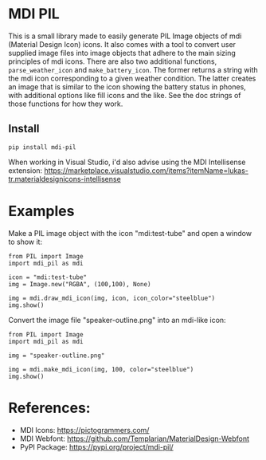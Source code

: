# MDI PIL

This is a small library made to easily generate PIL Image objects of mdi
(Material Design Icon) icons. It also comes with a tool to convert user supplied image files into image objects that adhere to the main sizing principles of mdi icons.
There are also two additional functions, `parse_weather_icon` and `make_battery_icon`. The former returns a string with the mdi icon corresponding to a given weather condition. The latter creates an image that is similar to the icon showing the battery status in phones, with additional options like fill icons and the like. See the doc strings of those functions for how they work.

## Install
`pip install mdi-pil`

When working in Visual Studio, i'd also advise using the MDI Intellisense extension: https://marketplace.visualstudio.com/items?itemName=lukas-tr.materialdesignicons-intellisense

# Examples

Make a PIL image object with the icon "mdi:test-tube" and open a window to show it:

```
from PIL import Image
import mdi_pil as mdi

icon = "mdi:test-tube"
img = Image.new("RGBA", (100,100), None)

img = mdi.draw_mdi_icon(img, icon, icon_color="steelblue")
img.show()
```

Convert the image file "speaker-outline.png" into an mdi-like icon:

```
from PIL import Image
import mdi_pil as mdi

img = "speaker-outline.png"

img = mdi.make_mdi_icon(img, 100, color="steelblue")
img.show()
```

# References:
- MDI Icons: https://pictogrammers.com/
- MDI Webfont: https://github.com/Templarian/MaterialDesign-Webfont
- PyPI Package: https://pypi.org/project/mdi-pil/
